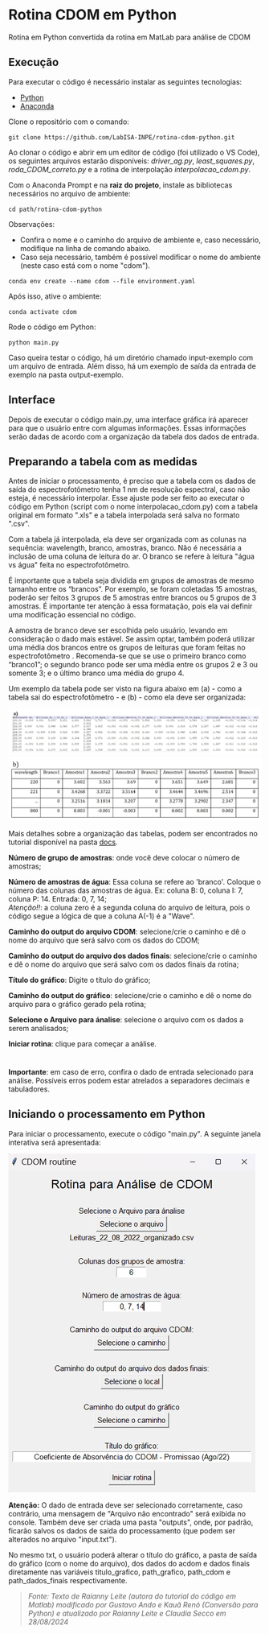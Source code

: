 # Rotina CDOM em Python

Rotina em Python convertida da rotina em MatLab para análise de CDOM

## Execução

Para executar o código é necessário instalar as seguintes tecnologias:

* [Python](https://www.python.org/downloads/)
* [Anaconda](https://www.anaconda.com/download)

Clone o repositório com o comando:

```console
git clone https://github.com/LabISA-INPE/rotina-cdom-python.git
```
Ao clonar o código e abrir em um editor de código (foi utilizado o VS Code), os seguintes arquivos estarão disponíveis: *driver_ag.py*, *least_squares.py*, *roda_CDOM_correto.py* e a rotina de interpolação *interpolacao_cdom.py*.

Com o Anaconda Prompt e na **raiz do projeto**, instale as bibliotecas necessários no arquivo de ambiente:

```console
cd path/rotina-cdom-python
```

Observações:
* Confira o nome e o caminho do arquivo de ambiente e, caso necessário, modifique na linha de comando abaixo.
* Caso seja necessário, também é possível modificar o nome do ambiente (neste caso está com o nome "cdom").

```console
conda env create --name cdom --file environment.yaml
```

Após isso, ative o ambiente:

```console
conda activate cdom
```

Rode o código em Python:

```console
python main.py
```

Caso queira testar o código, há um diretório chamado input-exemplo com um arquivo de entrada. 
Além disso, há um exemplo de saída da entrada de exemplo na pasta output-exemplo.

## Interface

Depois de executar o código main.py, uma interface gráfica irá aparecer para que o usuário entre com algumas informações.
Essas informações serão dadas de acordo com a organização da tabela dos dados de entrada.

## Preparando a tabela com as medidas

Antes de iniciar o processamento, é preciso que a tabela com os dados de saída do espectrofotômetro tenha 1 nm de resolução espectral, caso não esteja, é necessário interpolar. Esse ajuste pode ser feito ao executar o código em Python (script com o nome interpolacao_cdom.py) com a tabela original em formato ".xls" e a tabela interpolada será salva no formato ".csv".

Com a tabela já interpolada, ela deve ser organizada com as colunas na sequência: wavelength, branco, amostras, branco. Não é necessária a inclusão de uma coluna de leitura do ar. O branco se refere à leitura "água vs água" feita no espectrofotômetro.

É importante que a tabela seja dividida em grupos de amostras de mesmo tamanho entre os “brancos”. Por exemplo, se foram coletadas 15 amostras, poderão ser feitos 3 grupos de 5 amostras entre brancos ou 5 grupos de 3 amostras. É importante ter atenção à essa formatação, pois ela vai definir uma modificação essencial no código.

A amostra de branco deve ser escolhida pelo usuário, levando em consideração o dado mais estável. Se assim optar, também poderá utilizar uma média dos brancos entre os grupos de leituras que foram feitas no espectrofotômetro . Recomenda-se que se use o primeiro branco como “branco1”; o segundo branco pode ser uma média entre os grupos 2 e 3 ou somente 3; e o último branco uma média do grupo 4.

Um exemplo da tabela pode ser visto na figura abaixo em (a) - como a tabela sai do espectrofotômetro - e (b) - como ela deve ser organizada:

<img src="/docs/exemploa_tabela.jpg" alt="Exemplo da tabela antes (a).">
<img src="/docs/exemplob_tabela.jpg" alt="Exemplo da tabela depois de organizada (b).">

Mais detalhes sobre a organização das tabelas, podem ser encontrados no tutorial disponível na pasta [docs](/docs/Tutorial_CDOM.pdf).

**Número de grupo de amostras**: onde você deve colocar o número de amostras;

**Número de amostras de água**: Essa coluna se refere ao 'branco'. 
Coloque o número das colunas das amostras de água. Ex: coluna B: 0, coluna I: 7, coluna P: 14. Entrada: 0, 7, 14;  
*Atenção!!*: a coluna zero é a segunda coluna do arquivo de leitura, pois o código segue a lógica de que a coluna A(-1) é a "Wave".

**Caminho do output do arquivo CDOM**: selecione/crie o caminho e dê o nome do arquivo que será salvo com os dados do CDOM;

**Caminho do output do arquivo dos dados finais**: selecione/crie o caminho e dê o nome do arquivo que será salvo com os dados finais da rotina;

**Título do gráfico**: Digite o título do gráfico;

**Caminho do output do gráfico**: selecione/crie o caminho e dê o nome do arquivo para o gráfico gerado pela rotina;

**Selecione o Arquivo para ánalise**: selecione o arquivo com os dados a serem analisados;

**Iniciar rotina**: clique para começar a análise.

#

**Importante**: em caso de erro, confira o dado de entrada selecionado para análise. Possíveis erros podem estar atrelados a separadores decimais e tabuladores.

## Iniciando o processamento em Python

Para iniciar o processamento, execute o código "main.py". A seguinte janela interativa será apresentada:

<img src="/docs/primeira_tela_interativa.jpg" alt="Janela interativa para entrada de informações.">

**Atenção:** O dado de entrada deve ser selecionado corretamente, caso contrário, uma mensagem de "Arquivo não encontrado" será exibida no console. Também deve ser criada uma pasta "outputs", onde, por padrão, ficarão salvos os dados de saída do processamento (que podem ser alterados no arquivo "input.txt").

No mesmo txt, o usuário poderá alterar o título do gráfico, a pasta de saída do gráfico (com o nome do arquivo), dos dados do acdom e dados finais diretamente nas variáveis titulo_grafico, path_grafico, path_cdom e path_dados_finais respectivamente.

> *Fonte: Texto de Raianny Leite (autora do tutorial do código em Matlab) modificado por Gustavo Ando e Kauã Renó (Conversão para Python) e atualizado por Raianny Leite e Claudia Secco em 28/08/2024*